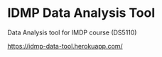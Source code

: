 # IDMP Data Analysis Tool

Data Analysis tool for IMDP course (DS5110)

https://idmp-data-tool.herokuapp.com/

